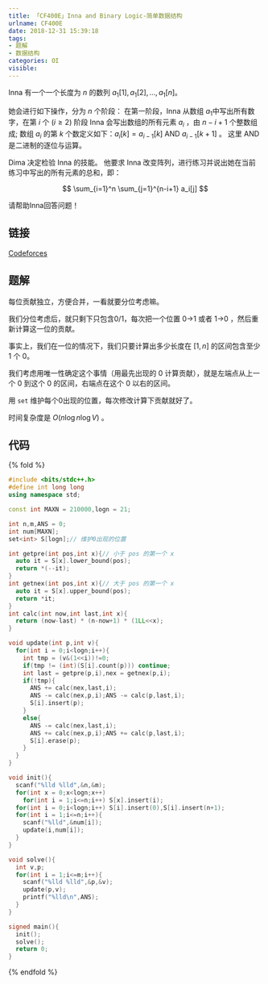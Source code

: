 ```yaml
---
title: 「CF400E」Inna and Binary Logic-简单数据结构
urlname: CF400E
date: 2018-12-31 15:39:18
tags:
- 题解
- 数据结构
categories: OI
visible:
---
```



Inna 有一个一个长度为 $n$ 的数列 $a_1 [1],a_1 [2],\dots,a_1 [n]$。 

她会进行如下操作，分为 $n$ 个阶段：
在第一阶段，Inna 从数组 $a_1$中写出所有数字，在第 $i$ 个 $(i \ge 2)$ 阶段 Inna 会写出数组的所有元素 $a_i$ ，由 $n  -  i + 1$ 个整数组成; 数组 $a_i$ 的第 $k$ 个数定义如下：$a_{i} [k] = a_{i-1} [k]\ \mathrm{AND}\ a_{i-1} [k + 1]$ 。 这里 $\mathrm{AND}$ 是二进制的逐位与运算。

Dima 决定检验 Inna 的技能。 他要求 Inna 改变阵列，进行练习并说出她在当前练习中写出的所有元素的总和，即：

$$
\sum_{i=1}^n \sum_{j=1}^{n-i+1} a_i[j]
$$

请帮助Inna回答问题！

<!-- more -->

## 链接

[Codeforces](http://codeforces.com/problemset/problem/400/E)


## 题解

每位贡献独立，方便合并，一看就要分位考虑嘛。

我们分位考虑后，就只剩下只包含0/1，每次把一个位置 0->1 或者 1->0 ，然后重新计算这一位的贡献。

事实上，我们在一位的情况下，我们只要计算出多少长度在 $[1,n]$ 的区间包含至少 $1$ 个 $0$。

我们考虑用唯一性确定这个事情（用最先出现的 $0$ 计算贡献），就是左端点从上一个 $0$ 到这个 $0$ 的区间，右端点在这个 $0$ 以右的区间。

用 `set` 维护每个0出现的位置，每次修改计算下贡献就好了。

时间复杂度是 $O(n \log n \log V)$ 。

## 代码

{% fold %}
```cpp
#include <bits/stdc++.h>
#define int long long
using namespace std;

const int MAXN = 210000,logn = 21;

int n,m,ANS = 0;
int num[MAXN];
set<int> S[logn];// 维护0出现的位置

int getpre(int pos,int x){// 小于 pos 的第一个 x 
  auto it = S[x].lower_bound(pos);
  return *(--it);
}
int getnex(int pos,int x){// 大于 pos 的第一个 x
  auto it = S[x].upper_bound(pos);
  return *it; 
}
int calc(int now,int last,int x){
  return (now-last) * (n-now+1) * (1LL<<x);
}

void update(int p,int v){
  for(int i = 0;i<logn;i++){
    int tmp = (v&(1<<i))!=0;
    if(tmp != (int)(S[i].count(p))) continue;
    int last = getpre(p,i),nex = getnex(p,i);
    if(!tmp){
      ANS += calc(nex,last,i);
      ANS -= calc(nex,p,i);ANS -= calc(p,last,i);  
      S[i].insert(p);
    }
    else{
      ANS -= calc(nex,last,i);
      ANS += calc(nex,p,i);ANS += calc(p,last,i); 
      S[i].erase(p);
    }
  }
}

void init(){
  scanf("%lld %lld",&n,&m);
  for(int x = 0;x<logn;x++)
    for(int i = 1;i<=n;i++) S[x].insert(i);
  for(int i = 0;i<logn;i++) S[i].insert(0),S[i].insert(n+1);
  for(int i = 1;i<=n;i++){
    scanf("%lld",&num[i]);
    update(i,num[i]);
  }
}

void solve(){
  int v,p;
  for(int i = 1;i<=m;i++){
    scanf("%lld %lld",&p,&v);
    update(p,v);
    printf("%lld\n",ANS);  
  }
}

signed main(){
  init();
  solve();
  return 0;
}
```
{% endfold %}

